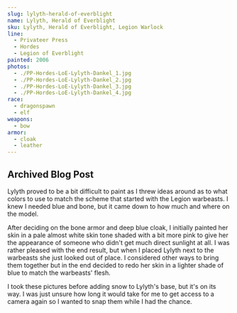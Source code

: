 ```yaml
---
slug: lylyth-herald-of-everblight
name: Lylyth, Herald of Everblight
sku: Lylyth, Herald of Everblight, Legion Warlock
line:
  - Privateer Press
  - Hordes
  - Legion of Everblight
painted: 2006
photos:
  - ./PP-Hordes-LoE-Lylyth-Dankel_1.jpg
  - ./PP-Hordes-LoE-Lylyth-Dankel_2.jpg
  - ./PP-Hordes-LoE-Lylyth-Dankel_3.jpg
  - ./PP-Hordes-LoE-Lylyth-Dankel_4.jpg
race:
  - dragonspawn
  - elf
weapons:
  - bow
armor:
  - cloak
  - leather
---
```


## Archived Blog Post

Lylyth proved to be a bit difficult to paint as I threw ideas around as to what colors to use to match the scheme that started with the Legion warbeasts. I knew I needed blue and bone, but it came down to how much and where on the model.

After deciding on the bone armor and deep blue cloak, I initially painted her skin in a pale almost white skin tone shaded with a bit more pink to give her the appearance of someone who didn't get much direct sunlight at all. I was rather pleased with the end result, but when I placed Lylyth next to the warbeasts she just looked out of place. I considered other ways to bring them together but in the end decided to redo her skin in a lighter shade of blue to match the warbeasts' flesh.

I took these pictures before adding snow to Lylyth's base, but it's on its way. I was just unsure how long it would take for me to get access to a camera again so I wanted to snap them while I had the chance.
